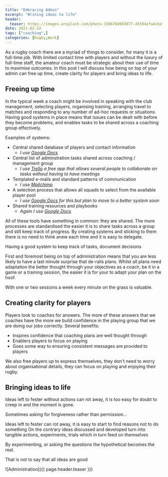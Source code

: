```yaml
---
title: "Embracing Admin"
excerpt: "Brining ideas to life"
header:
  teaser: https://images.unsplash.com/photo-1506784983877-45594efa4cbe?ixlib=rb-1.2.1&ixid=MXwxMjA3fDB8MHxwaG90by1wYWdlfHx8fGVufDB8fHw%3D&auto=format&fit=crop&w=1348&q=80
date: 2021-02-22
tags: ["coaching",]
categories: [Rugby,Work]
---
```


As a rugby coach there are a myriad of things to consider, for many it is a full-time job. With limited contact time with players and without the luxury of full-time staff, the amateur coach must be strategic about their use of time to maximise outcomes. In this post I will discuss how being on top of your admin can free up time, create clarity for players and bring ideas to life.

## Freeing up time

In the typical week a coach might be involved in speaking with the club management, selecting players, organising training, arranging travel to matches and responding to any number of ad-hoc requests or situations. Having good systems in place means that issues can be dealt with before they become problems, and enables tasks to be shared across a coaching group effectively.

Examples of systems:

- Central shared database of players and contact information
  - _I use [Google Docs](https://docs.google.com/)_
- Central list of adminstration tasks shared across coaching / management group
  - _I use [Trello](https://trello.com/) a free app that allows several people to collaborate on tasks without having to have meetings_
- Templated e-mails and standard patterns of communication
  - _I use [Mailchimp](https://mailchimp.com/)_
- A selection process that allows all squads to select from the available player pool
  - _I use [Google Docs](https://docs.google.com/) for this but plan to move to a better system soon_
- Shared training resources and playbooks
  - _Again I use [Google Docs](https://docs.google.com/)_

All of these tools have something in common: they are shared. The more processes are standardised the easier it is to share tasks across a group and still keep track of progress. By creating systems and sticking to them there is no need to think anew each time and it is easy to delegate.

Having a good system to keep track of tasks, document decisions

First and foremost being on top of administration means that you are less likely to have a last minute surprise that de-rails plans. Whilst all plans need adaptation the better thought through your objectives as a coach, be it in a game or a training session, the easier it is for your to adapt your plan on the hoof.

With one or two sessions a week every minute on the grass is valuable.

## Creating clarity for players

Players look to coaches for answers. The more of these answers that we coaches have the more we build confidence in the playing group that we are doing our jobs correctly.
Several benefits:

- Inspires confidence that coaching plans are well thought through
- Enablers players to focus on playing
- Goes some way to ensuring consistent messages are provided to players

 We also free players up to express themselves, they don't need to worry about organisational details, they can focus on playing and enjoying their rugby.

## Bringing ideas to life

Ideas left to fester without actions can rot away, it is too easy for doubt to creep in and the moment is gone.

Sometimes asking for forgiveness rather than permission...

Ideas left to fester can rot away, it is easy to start to find reasons not to do something
On the contrary ideas discussed and developed turn into tangible actions, experiments, trials which in turn feed on themselves

By experimenting, or asking the questions the hypothetical becomes the real.

That is not to say that all ideas are good

![Administration]({{ page.header.teaser }})
